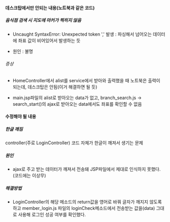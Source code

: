 #### 데스크탑에서만 안되는 내용(노트북과 같은 코드)

##### 음식점 검색 시 지도에 마커가 찍히지 않음

- Uncaught SyntaxError: Unexpected token ',' 발생 : 파싱해서 넘어오는 데이터에 좌표 값이 비어있어서 발생하는 듯

- 원인 : 불명

###### 증상

- HomeController에서 alist를 service에서 받아와 출력했을 때 노트북은 출력이 되는데, 데스크탑은 안됨(이거 해결하면 될 듯)

- main.jsp파일의 alist로 받아오는 data가 없고, branch_search.js -> search_start()의 ajax로 받아오는 data에서도 좌표를 확인할 수 없음


#### 수정해야 될 내용

##### 한글 깨짐

controller(주로 LoginController) 코드 자체가 한글이 깨져서 생기는 문제

##### 원인

- ajax로 주고 받는 데이터가 깨져서 전송돼 JSP파일에서 제대로 인식하지 못했다.(코드에는 이상무)

##### 해결방법

- LoginController의 해당 메소드의 return값을 영어로 바꿔 글자가 깨지지 않도록 하고 member_login.js 파일의 loginCheck메소드에서 전송받는 값을(data) 그대로 사용해 로그인 성공 여부를 확인했다.